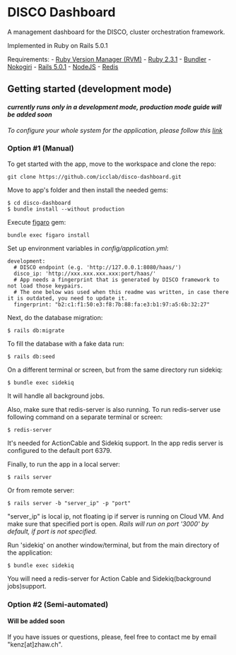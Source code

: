 # DISCO Dashboard

A management dashboard for the DISCO, cluster orchestration framework.

Implemented in Ruby on Rails 5.0.1

Requirements:
    - [Ruby Version Manager (RVM)](https://rvm.io/)
    - [Ruby 2.3.1](https://www.ruby-lang.org/en/documentation/)
    - [Bundler](http://bundler.io/)
    - [Nokogiri](http://www.nokogiri.org/)
    - [Rails 5.0.1](http://rubyonrails.org/) 
    - [NodeJS](https://nodejs.org/en/)
    - [Redis](https://redis.io/)

## Getting started (development mode)
#### *currently runs only in a development mode, production mode guide will be added soon*


*To configure your whole system for the application, please follow this [link](Installation_guide.md)*

### Option #1 (Manual)
To get started with the app, move to the workspace and clone the repo: 
```
git clone https://github.com/icclab/disco-dashboard.git
```

Move to app's folder and then install the needed gems:
```
$ cd disco-dashboard
$ bundle install --without production
```

Execute [figaro](https://github.com/laserlemon/figaro) gem:
```
bundle exec figaro install
```

Set up environment variables in *config/application.yml*:
```
development:
  # DISCO endpoint (e.g. 'http://127.0.0.1:8080/haas/')
  disco_ip: 'http://xxx.xxx.xxx.xxx:port/haas/' 
  # App needs a fingerprint that is generated by DISCO framework to not load those keypairs.
  # The one below was used when this readme was written, in case there it is outdated, you need to update it.
  fingerprint: "b2:c1:f1:50:e3:f8:7b:88:fa:e3:b1:97:a5:6b:32:27"
```

Next, do the database migration:
```
$ rails db:migrate
```

To fill the database with a fake data run:
```
$ rails db:seed
```

On a different terminal or screen, but from the same directory run sidekiq:
```
$ bundle exec sidekiq
```
It will handle all background jobs.

Also, make sure that redis-server is also running. To run redis-server use following command on a separate terminal or screen:
```
$ redis-server
```
It's needed for ActionCable and Sidekiq support. In the app redis server is configured to the default port 6379.

Finally, to run the app in a local server:
```
$ rails server
```
Or from remote server:
```
$ rails server -b "server_ip" -p "port"
```
"server_ip" is local ip, not floating ip if server is running on Cloud VM. And make sure that specified port is open. *Rails will run on port '3000' by default, if port is not specified.*

Run 'sidekiq' on another window/terminal, but from the main directory of the application:

```
$ bundle exec sidekiq
```

You will need a redis-server for Action Cable and Sidekiq(background jobs)support.


### Option #2 (Semi-automated)

#### Will be added soon



If you have issues or questions, please, feel free to contact me by email "kenz[at]zhaw.ch".
